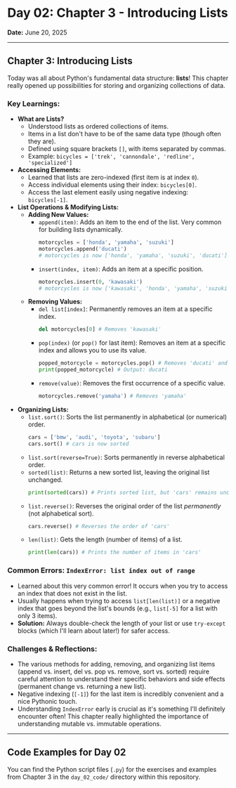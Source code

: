 # Day 02: Chapter 3 - Introducing Lists

**Date:** June 20, 2025

-----

## Chapter 3: Introducing Lists

Today was all about Python's fundamental data structure: **lists**\! This chapter really opened up possibilities for storing and organizing collections of data.

### Key Learnings:

  * **What are Lists?**
      * Understood lists as ordered collections of items.
      * Items in a list don't have to be of the same data type (though often they are).
      * Defined using square brackets `[]`, with items separated by commas.
      * Example: `bicycles = ['trek', 'cannondale', 'redline', 'specialized']`
  * **Accessing Elements:**
      * Learned that lists are zero-indexed (first item is at index `0`).
      * Access individual elements using their index: `bicycles[0]`.
      * Access the last element easily using negative indexing: `bicycles[-1]`.
  * **List Operations & Modifying Lists:**
      * **Adding New Values:**
          * `append(item)`: Adds an item to the end of the list. Very common for building lists dynamically.
            ```python
            motorcycles = ['honda', 'yamaha', 'suzuki']
            motorcycles.append('ducati')
            # motorcycles is now ['honda', 'yamaha', 'suzuki', 'ducati']
            ```
          * `insert(index, item)`: Adds an item at a specific position.
            ```python
            motorcycles.insert(0, 'kawasaki')
            # motorcycles is now ['kawasaki', 'honda', 'yamaha', 'suzuki', 'ducati']
            ```
      * **Removing Values:**
          * `del list[index]`: Permanently removes an item at a specific index.
            ```python
            del motorcycles[0] # Removes 'kawasaki'
            ```
          * `pop(index)` (or `pop()` for last item): Removes an item at a specific index and allows you to use its value.
            ```python
            popped_motorcycle = motorcycles.pop() # Removes 'ducati' and stores it
            print(popped_motorcycle) # Output: ducati
            ```
          * `remove(value)`: Removes the first occurrence of a specific value.
            ```python
            motorcycles.remove('yamaha') # Removes 'yamaha'
            ```
  * **Organizing Lists:**
      * `list.sort()`: Sorts the list permanently in alphabetical (or numerical) order.
        ```python
        cars = ['bmw', 'audi', 'toyota', 'subaru']
        cars.sort() # cars is now sorted
        ```
      * `list.sort(reverse=True)`: Sorts permanently in reverse alphabetical order.
      * `sorted(list)`: Returns a new sorted list, leaving the original list unchanged.
        ```python
        print(sorted(cars)) # Prints sorted list, but 'cars' remains unchanged
        ```
      * `list.reverse()`: Reverses the original order of the list *permanently* (not alphabetical sort).
        ```python
        cars.reverse() # Reverses the order of 'cars'
        ```
      * `len(list)`: Gets the length (number of items) of a list.
        ```python
        print(len(cars)) # Prints the number of items in 'cars'
        ```

### Common Errors: `IndexError: list index out of range`

  * Learned about this very common error\! It occurs when you try to access an index that does not exist in the list.
  * Usually happens when trying to access `list[len(list)]` or a negative index that goes beyond the list's bounds (e.g., `list[-5]` for a list with only 3 items).
  * **Solution:** Always double-check the length of your list or use `try-except` blocks (which I'll learn about later\!) for safer access.

### Challenges & Reflections:

  * The various methods for adding, removing, and organizing list items (append vs. insert, del vs. pop vs. remove, sort vs. sorted) require careful attention to understand their specific behaviors and side effects (permanent change vs. returning a new list).
  * Negative indexing (`[-1]`) for the last item is incredibly convenient and a nice Pythonic touch.
  * Understanding `IndexError` early is crucial as it's something I'll definitely encounter often\! This chapter really highlighted the importance of understanding mutable vs. immutable operations.

-----

## Code Examples for Day 02

You can find the Python script files (`.py`) for the exercises and examples from Chapter 3 in the `day_02_code/` directory within this repository.

